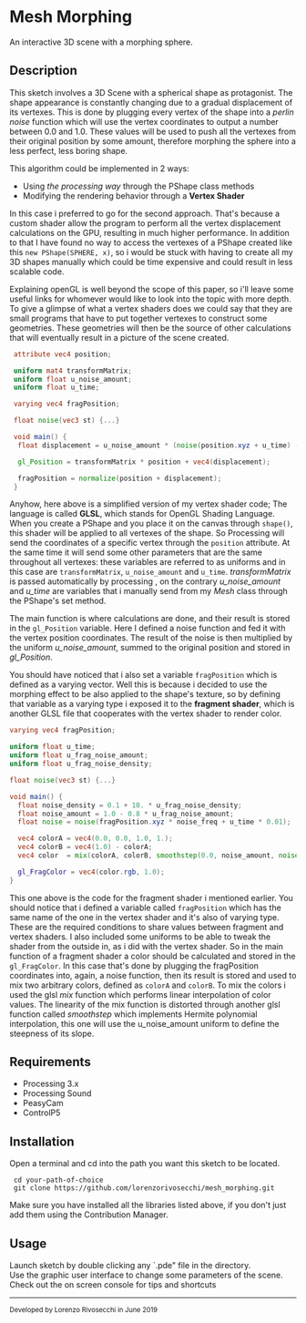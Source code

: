 # Mesh Morphing
An interactive 3D scene with a morphing sphere.

## Description
This sketch involves a 3D Scene with a spherical shape as protagonist.
The shape appearance is constantly changing due to a gradual displacement of its vertexes.
This is done by plugging every vertex of the shape into a *perlin noise* function which will use the vertex coordinates to output a number between 0.0 and 1.0.
These values will be used to push all the vertexes from their original position by some amount, therefore morphing the sphere into a less perfect, less boring shape.

This algorithm could be implemented in 2 ways:
- Using *the processing way* through the PShape class methods
- Modifying the rendering behavior through a **Vertex Shader**

In this case i preferred to go for the second approach.
That's because a custom shader allow the program to perform all the vertex displacement calculations on the GPU, resulting in much higher performance.
In addition to that I have found no way to access the vertexes of a PShape created like this `new PShape(SPHERE, x)`, so i would be stuck with having to create all my 3D shapes manually which could be time expensive and could result in less scalable code.

Explaining openGL is well beyond the scope of this paper, so i'll leave some useful links for whomever would like to look into the topic with more depth.
To give a glimpse of what a vertex shaders does we could say that they are small programs that have to put together vertexes to construct some geometries.
These geometries will then be the source of other calculations that will eventually result in a picture of the scene created.

```glsl
 attribute vec4 position;

 uniform mat4 transformMatrix;
 uniform float u_noise_amount;
 uniform float u_time;

 varying vec4 fragPosition;

 float noise(vec3 st) {...}

 void main() {
  float displacement = u_noise_amount * (noise(position.xyz + u_time) - 0.5);

  gl_Position = transformMatrix * position + vec4(displacement);

  fragPosition = normalize(position + displacement);
 }
```

Anyhow, here above is a simplified version of my vertex shader code; The language is called **GLSL**, which stands for OpenGL Shading Language.
When you create a PShape and you place it on the canvas through `shape()`, this shader will be applied to all vertexes of the shape.
So Processing will send the coordinates of a specific vertex through the `position` attribute. At the same time it will send some other parameters that are the same throughout all vertexes: these variables are referred to as uniforms and in this case are `transformMatrix`, `u_noise_amount` and `u_time`. *transformMatrix* is passed automatically by processing , on the contrary *u_noise_amount* and *u_time* are variables that i manually send from my *Mesh* class through the PShape's set method.

The main function is where calculations are done, and their result is stored in the `gl_Position` variable. Here I defined a noise function and fed it with the vertex position coordinates.
The result of the noise is then multiplied by the uniform *u_noise_amount*, summed to the original position and stored in *gl_Position*.

You should have noticed that i also set a variable `fragPosition` which is defined as a varying vector.
Well this is because i decided to use the morphing effect to be also applied to the shape's texture, so by defining that variable as a varying type i exposed it to the **fragment shader**, which is another GLSL file that cooperates with the vertex shader to render color.

```glsl
varying vec4 fragPosition;

uniform float u_time;
uniform float u_frag_noise_amount;
uniform float u_frag_noise_density;

float noise(vec3 st) {...}

void main() {
  float noise_density = 0.1 + 10. * u_frag_noise_density;
  float noise_amount = 1.0 - 0.8 * u_frag_noise_amount;
  float noise = noise(fragPosition.xyz * noise_freq + u_time * 0.01);

  vec4 colorA = vec4(0.0, 0.0, 1.0, 1.);
  vec4 colorB = vec4(1.0) - colorA;
  vec4 color  = mix(colorA, colorB, smoothstep(0.0, noise_amount, noise));

  gl_FragColor = vec4(color.rgb, 1.0);
}
```

This one above is the code for the fragment shader i mentioned earlier.
You should notice that i defined a variable called `fragPosition` which has the same name of the one  in the vertex shader and it's also of varying type. These are the required conditions to share values between fragment and vertex shaders.
I also included some uniforms to be able to tweak the shader from the outside in, as i did with the vertex shader. So in the main function of a fragment shader a color should be calculated and stored in the `gl_FragColor`. In this case that's done by plugging the fragPosition coordinates into, again, a noise function, then its result is stored and used to mix two arbitrary colors, defined as `colorA` and `colorB`.
To mix the colors i used the glsl *mix* function which performs linear interpolation of color values.
The linearity of the mix function is distorted through another glsl function called *smoothstep* which implements Hermite polynomial interpolation, this one will use the u_noise_amount uniform to define the steepness of its slope.



## Requirements
- Processing 3.x
- Processing Sound
- PeasyCam
- ControlP5

## Installation
Open a terminal and cd into the path you want this sketch to be located.
```
 cd your-path-of-choice
 git clone https://github.com/lorenzorivosecchi/mesh_morphing.git
```
Make sure you have installed all the libraries listed above, if you don't just add them using the Contribution Manager.

## Usage
Launch sketch by double clicking any `.pde" file in the directory.  
Use the graphic user interface to change some parameters of the scene.  
Check out the on screen console for tips and shortcuts


---
<sup>Developed by Lorenzo Rivosecchi in June 2019</sup>
